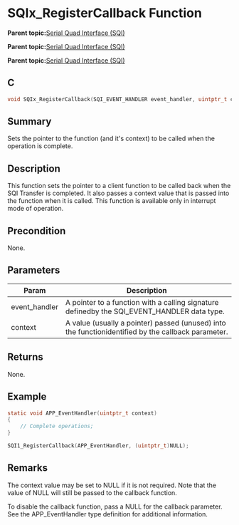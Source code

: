 # SQIx\_RegisterCallback Function

**Parent topic:**[Serial Quad Interface \(SQI\)](GUID-326CDD39-D402-4A97-8EAE-F05FE8007D16.md)

**Parent topic:**[Serial Quad Interface \(SQI\)](GUID-B9F7682C-CDD7-434D-A0B9-D766F745A95A.md)

**Parent topic:**[Serial Quad Interface \(SQI\)](GUID-3E44ED8B-1E46-4246-9D3C-BF3D692DB053.md)

## C

```c
void SQIx_RegisterCallback(SQI_EVENT_HANDLER event_handler, uintptr_t context); // x - Instance of the SQI peripheral
```

## Summary

Sets the pointer to the function \(and it's context\) to be called when the operation is complete.

## Description

This function sets the pointer to a client function to be called back when the SQI Transfer is completed. It also passes a context value that is passed into the function when it is called. This function is available only in interrupt mode of operation.

## Precondition

None.

## Parameters

|Param|Description|
|-----|-----------|
|event\_handler|A pointer to a function with a calling signature definedby the SQI\_EVENT\_HANDLER data type.|
|context|A value \(usually a pointer\) passed \(unused\) into the functionidentified by the callback parameter.|

## Returns

None.

## Example

```c
static void APP_EventHandler(uintptr_t context)
{
    // Complete operations;
}

SQI1_RegisterCallback(APP_EventHandler, (uintptr_t)NULL);

```

## Remarks

The context value may be set to NULL if it is not required. Note that the value of NULL will still be passed to the callback function.

To disable the callback function, pass a NULL for the callback parameter. See the APP\_EventHandler type definition for additional information.

